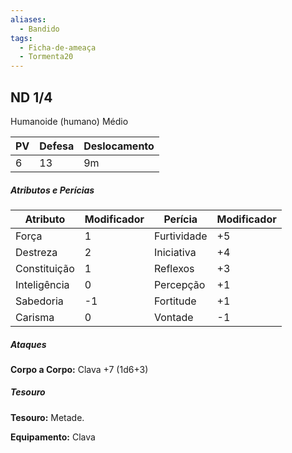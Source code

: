 ```yaml
---
aliases:
  - Bandido
tags:
  - Ficha-de-ameaça
  - Tormenta20
---
```

## ND 1/4

Humanoide (humano) Médio

| PV  | Defesa | Deslocamento |
| --- | ------ | ------------ |
| 6   | 13     | 9m           |

##### Atributos e Perícias

| Atributo     | Modificador | Perícia     | Modificador |
| ------------ | ----------- | ----------- | ----------- |
| Força        | 1           | Furtividade | +5          |
| Destreza     | 2           | Iniciativa  | +4          |
| Constituição | 1           | Reflexos    | +3          |
| Inteligência | 0           | Percepção   | +1          |
| Sabedoria    | -1          | Fortitude   | +1          |
| Carisma      | 0           | Vontade     | -1          |

##### Ataques
**Corpo a Corpo:** Clava +7 (1d6+3)

##### Tesouro
**Tesouro:** Metade.

**Equipamento:** Clava